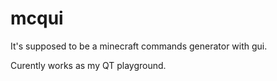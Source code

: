 # mcqui

It's supposed to be a minecraft commands generator with gui.

Curently works as my QT playground.
